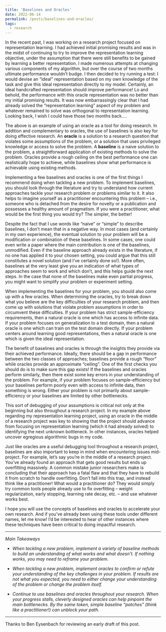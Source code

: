 ```yaml
---
title: 'Baselines and Oracles'
date: 2022-06-14
permalink: /posts/baselines-and-oracles/
tags:
  - research
---
```


In the recent past, I was working on a research project focused on representation learning. I had achieved initial promising results and was in the midst of continuing to try to improve the representation learning objective, under the assumption that there were still benefits to be gained by learning a better representation. I made numerous attempts at changing various components of my algorithm, but over the course of two months ultimate performance wouldn’t budge. I then decided to try running a test: I would devise an “ideal” representation based on my own knowledge of the task and give this ideal representation directly to my model. Certainly, an ideal handcrafted representation should improve performance! Lo and behold, the performance with this oracle representation was no better than my initial promising results. It was now embarrassingly clear that I had already solved the “representation learning” aspect of my problem and whatever remained to solve was orthogonal to representation learning. Looking back, I wish I could have those two months back....

The above is an example of using an oracle as a tool for doing research. In addition and complementary to oracles, the use of baselines is also key for doing effective research. An **oracle** is a solution to a research question that violates some assumptions of the problem, or a solution that uses privileged knowledge or access to solve the problem. A **baseline** is a naive solution to the problem, a straightforward application of existing methods to solve the problem. Oracles provide a rough ceiling on the best performance one can realistically hope to achieve, while baselines show what performance is achievable using existing methods.

Implementing a few baselines and oracles is one of the first things I recommend doing when tackling a new problem. To implement baselines, you should look through the literature and try to understand how current approaches tackle your research problem or problems similar to it. It also helps to imagine yourself as a practitioner encountering this problem – i.e., someone who is detached from the desire for novelty or a publication and possesses a healthy amount of pragmatism. If you were a practitioner, what would be the first thing you would try? The simpler, the better!

Despite the fact that I use words like “naive” or “simple” to describe baselines, I don’t mean that in a negative way. In most cases (and certainly in my own experience), the eventual solution to your problem will be a modification or combination of these baselines. In some cases, one could even write a paper where the main contribution is one of the baselines, unmodified. Even if the baseline approach already exists in the literature, if no one has applied it to your chosen setting, you could argue that this still constitutes a novel solution (and I’ve certainly done so!). More often, baselines at the very least give you an indication of what types of approaches seem to work and which don’t, and this helps guide the next steps. In the case that none of the baselines make even partial progress, you might want to simplify your problem or experiment setting.

When implementing the baselines for your problem, you should also come up with a few oracles. When determining the oracles, try to break down what you believe are the key difficulties of your research problem, and then come up with solutions that violate problem assumptions in order to circumvent these difficulties. If your problem has strict sample-efficiency requirements, then a natural oracle is one which has access to infinite data. If your problem focuses on generalization to a test domain, then a natural oracle is one which can train on the test domain directly. If your problem centers around learning good representations, then a natural oracle is one which is given the ideal representation.

The benefit of baselines and oracles is through the insights they provide via their achieved performance. Ideally, there should be a gap in performance between the two classes of approaches; baselines provide a rough “floor” while oracles provide an approximate “ceiling”. One of the first checks you should do is to make sure this gap exists! If the baselines and oracles perform similarly, then there exist some key errors in your understanding of the problem. For example, if your problem focuses on sample-efficiency but your baselines perform poorly even with access to infinite data, then something is wrong. Either your problem is not primarily about sample-efficiency or your baselines are limited by other bottlenecks. 

This sort of debugging of your assumptions is critical not only at the beginning but also throughout a research project. In my example above regarding my representation learning project, using an oracle in the middle of a research project was key to showing that the project should advance from focusing on representation learning (which it had already solved) to identifying the next unknown bottleneck. In other instances, oracles helped uncover egregious algorithmic bugs in my code. 

Just like oracles are a useful debugging tool throughout a research project, baselines are also important to keep in mind when encountering issues mid-project. For example, let’s say you’re in the middle of a research project. You’ve already found an approach that gets good results but ends up overfitting massively. A common mistake junior researchers make is concluding that their approach has a fatal flaw and that they have to rebuild it from scratch to handle overfitting. Don’t fall into this trap, and instead think like a practitioner! What would a practitioner do? They would simply try common tools people already use to fix overfitting – weight regularization, early stopping, learning rate decay, etc. – and use whatever works best. 

I hope you will use the concepts of baselines and oracles to accelerate your own research. And if you’ve already been using these tools under different names, let me know! I’d be interested to hear of other instances where these techniques have been critical to doing impactful research.

***

*Main Takeaways*

- *When tackling a new problem, implement a variety of baseline methods to build an understanding of what works and what doesn’t. If nothing works, you may need to reframe your problem.*

- *When tackling a new problem, implement oracles to confirm or refute your understanding of the key challenges in your problem. If results are not what you expected, you need to either change your understanding of the problem or change the problem itself.*

- *Continue to use baselines and oracles throughout your research. When your progress stalls, cleverly designed oracles can help pinpoint the main bottlenecks. By the same token, simple baseline “patches” (think like a practitioner!) can unblock your path.*

***

Thanks to Ben Eysenbach for reviewing an early draft of this post.

